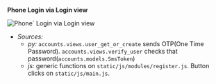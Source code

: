 **Phone Login via Login view**


![Phone` Login via Login view](https://github.com/onitsoft/nexchange/blob/feature/tutorial/tutorial/login,register/phone_login_view(login,register)/phone_login.gif?raw=true)

* *Sources:*
  * *py:* `accounts.views.user_get_or_create` sends OTP(One Time Password). `accounts.views.verify_user` checks that password(`accounts.models.SmsToken`)
  * *js:* generic functions on `static/js/modules/register.js`. Button clicks on `static/js/main.js`.
